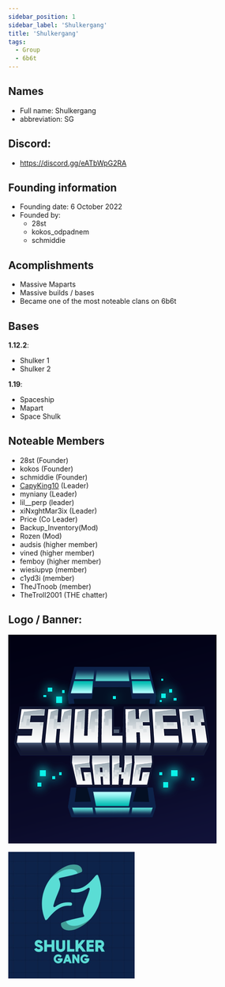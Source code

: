 ```yaml
---
sidebar_position: 1
sidebar_label: 'Shulkergang'
title: 'Shulkergang'
tags:
  - Group
  - 6b6t
---
```


## Names
* Full name: Shulkergang
* abbreviation: SG

## Discord:
* https://discord.gg/eATbWpG2RA

## Founding information
* Founding date: 6 October 2022
* Founded by: 
  * 28st
  * kokos_odpadnem
  * schmiddie

## Acomplishments
- Massive Maparts
- Massive builds / bases
- Became one of the most noteable clans on 6b6t

## Bases
**1.12.2**:
- Shulker 1
- Shulker 2

**1.19**:
- Spaceship
- Mapart
- Space Shulk

## Noteable Members
- 28st (Founder)
- kokos (Founder)
- schmiddie (Founder)
- [CapyKing10](../Users/capy.md) (Leader)
- myniany (Leader)
- lil__perp (leader)
- xiNxghtMar3ix (Leader)
- Price (Co Leader)
- Backup_Inventory(Mod)
- Rozen (Mod)
- audsis (higher member)
- vined (higher member)
- femboy (higher member)
- wiesiupvp (member)
- c1yd3i (member)
- TheJTnoob (member)
- TheTroll2001 (THE chatter)

## Logo / Banner:
![logo](../../static/img/groups/shulkergang/logo.png)

![logo2](../../static/img/groups/shulkergang/logo2.png)